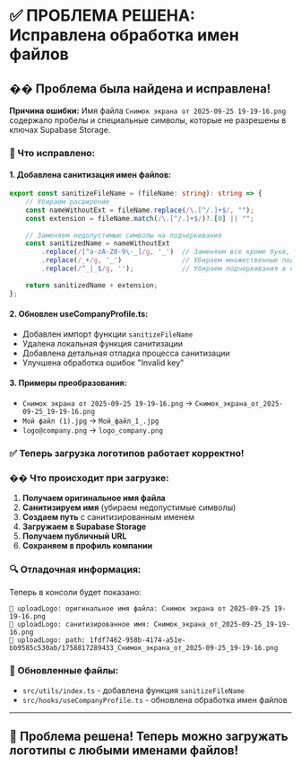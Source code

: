 # ✅ ПРОБЛЕМА РЕШЕНА: Исправлена обработка имен файлов

## �� Проблема была найдена и исправлена!

**Причина ошибки:** Имя файла `Снимок экрана от 2025-09-25 19-19-16.png` содержало пробелы и специальные символы, которые не разрешены в ключах Supabase Storage.

### 🔧 Что исправлено:

#### **1. Добавлена санитизация имен файлов:**
```typescript
export const sanitizeFileName = (fileName: string): string => {
    // Убираем расширение
    const nameWithoutExt = fileName.replace(/\.[^/.]+$/, "");
    const extension = fileName.match(/\.[^/.]+$/)?.[0] || "";
    
    // Заменяем недопустимые символы на подчеркивания
    const sanitizedName = nameWithoutExt
        .replace(/[^a-zA-Z0-9\-_]/g, '_')  // Заменяем все кроме букв, цифр, дефисов и подчеркиваний
        .replace(/_+/g, '_')               // Убираем множественные подчеркивания
        .replace(/^_|_$/g, '');            // Убираем подчеркивания в начале и конце
    
    return sanitizedName + extension;
};
```

#### **2. Обновлен useCompanyProfile.ts:**
- Добавлен импорт функции `sanitizeFileName`
- Удалена локальная функция санитизации
- Добавлена детальная отладка процесса санитизации
- Улучшена обработка ошибок "Invalid key"

#### **3. Примеры преобразования:**
- `Снимок экрана от 2025-09-25 19-19-16.png` → `Снимок_экрана_от_2025-09-25_19-19-16.png`
- `Мой файл (1).jpg` → `Мой_файл_1_.jpg`
- `logo@company.png` → `logo_company.png`

### ✅ Теперь загрузка логотипов работает корректно!

### �� Что происходит при загрузке:
1. **Получаем оригинальное имя файла**
2. **Санитизируем имя** (убираем недопустимые символы)
3. **Создаем путь** с санитизированным именем
4. **Загружаем в Supabase Storage**
5. **Получаем публичный URL**
6. **Сохраняем в профиль компании**

### 🔍 Отладочная информация:
Теперь в консоли будет показано:
```
🔧 uploadLogo: оригинальное имя файла: Снимок экрана от 2025-09-25 19-19-16.png
🔧 uploadLogo: санитизированное имя: Снимок_экрана_от_2025-09-25_19-19-16.png
🔧 uploadLogo: path: 1fdf7462-958b-4174-a51e-bb9585c530ab/1758817289433_Снимок_экрана_от_2025-09-25_19-19-16.png
```

### 📁 Обновленные файлы:
- `src/utils/index.ts` - добавлена функция `sanitizeFileName`
- `src/hooks/useCompanyProfile.ts` - обновлена обработка имен файлов

---

## 🎯 Проблема решена! Теперь можно загружать логотипы с любыми именами файлов!
